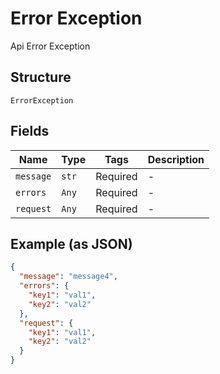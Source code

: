 
# Error Exception

Api Error Exception

## Structure

`ErrorException`

## Fields

| Name | Type | Tags | Description |
|  --- | --- | --- | --- |
| `message` | `str` | Required | - |
| `errors` | `Any` | Required | - |
| `request` | `Any` | Required | - |

## Example (as JSON)

```json
{
  "message": "message4",
  "errors": {
    "key1": "val1",
    "key2": "val2"
  },
  "request": {
    "key1": "val1",
    "key2": "val2"
  }
}
```


